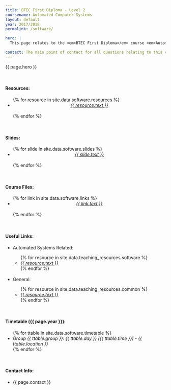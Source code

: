 ```yaml
---
title: BTEC First Diploma - Level 2
coursename: Automated Computer Systems
layout: default
year: 2017/2018
permalink: /software/

hero: |
  This page relates to the <em>BTEC First Diploma</em> course <em>Automated Computer Systems</em> running at Bridgend College during the academic year 2017/2018. Course notes and program files will be available to download here and will be updated as new material is added. Comments and questions welcome at any time.

contact: The main point of contact for all questions relating to this course will be <a href="/contact" target="_blank">Scott Morgan</a> (<a href="mailto:smorgan@bridgend.ac.uk" target="_blank">smorgan@bridgend.ac.uk</a>). Support will be provided via e-mail or during class.
---
```


<p>{{ page.hero }}</p>
<br/>

<h4>Resources:</h4>
<ul>
  {% for resource in site.data.software.resources %}
    <li><center><a href="{{ resource.url }}" class="btn btn-ghost" target="_blank"><em>{{ resource.text }}</em></a></center></li><br/>
  {% endfor %}
</ul> 
<br/>

<h4>Slides:</h4>
<ul>
  {% for slide in site.data.software.slides %}
    <li><center><a href="{{ slide.url }}" class="btn btn-ghost" target="_blank"><em>{{ slide.text }}</em></a></center></li><br/>
  {% endfor %}
</ul> 
<br/>

<h4>Course Files:</h4>
<ul>
  {% for link in site.data.software.links %}
    <li><center><a href="{{ link.url }}" class="btn btn-ghost" target="_blank"><em>{{ link.text }}</em></a></center></li><br/>
  {% endfor %}
</ul>
<br/>

<h4>Useful Links:</h4>
<ul>
  <li>Automated Systems Related:</li>
  <ul>
    {% for resource in site.data.teaching_resources.software %}
      <li><a href="{{ resource.url }}" target="_blank"><em>{{ resource.text }}</em></a></li>
    {% endfor %}
  </ul>
  <br/>
  <li>General:</li>
  <ul>
    {% for resource in site.data.teaching_resources.common %}
      <li><a href="{{ resource.url }}" target="_blank"><em>{{ resource.text }}</em></a></li>
    {% endfor %}
  </ul>
</ul>
<br/>

<h4>Timetable ({{ page.year }}):</h4>
<ul>
  {% for ttable in site.data.software.timetable %}
    <li><em>Group {{ ttable.group }}: {{ ttable.day }} ({{ ttable.time }}) - {{ ttable.location }}</em></li>
  {% endfor %}
</ul>
<br/>

<h4>Contact Info:</h4>
<ul>
  <li>{{ page.contact }}</li>
</ul>

